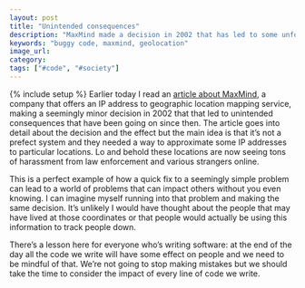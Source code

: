```yaml
---
layout: post
title: "Unintended consequences"
description: "MaxMind made a decision in 2002 that has led to some unfortunate unintended consequences. It's important to think about the societal impact of the code we write."
keywords: "buggy code, maxmind, geolocation"
image_url:
category:
tags: ["#code", "#society"]
---
```

{% include setup %}
Earlier today I read an [article about MaxMind](http://fusion.net/story/287592/internet-mapping-glitch-kansas-farm/), a company that offers an IP address to geographic location mapping service, making a seemingly minor decision in 2002 that that led to unintended consequences that have been going on since then. The article goes into detail about the decision and the effect but the main idea is that it’s not a prefect system and they needed a way to approximate some IP addresses to particular locations. Lo and behold these locations are now seeing tons of harassment from law enforcement and various strangers online.

This is a perfect example of how a quick fix to a seemingly simple problem can lead to a world of problems that can impact others without you even knowing. I can imagine myself running into that problem and making the same decision. It’s unlikely I would have thought about the people that may have lived at those coordinates or that people would actually be using this information to track people down.

There’s a lesson here for everyone who’s writing software: at the end of the day all the code we write will have some effect on people and we need to be mindful of that. We’re not going to stop making mistakes but we should take the time to consider the impact of every line of code we write.
